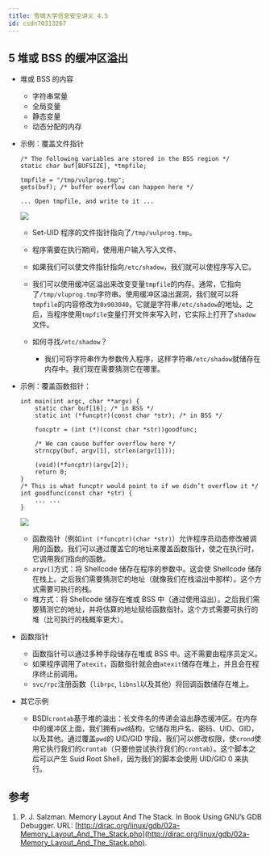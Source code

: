 ```yaml
---
title: 雪城大学信息安全讲义 4.5
id: csdn70313267
---
```


## 5 堆或 BSS 的缓冲区溢出

*   堆或 BSS 的内容

    *   字符串常量
    *   全局变量
    *   静态变量
    *   动态分配的内存
*   示例：覆盖文件指针

    ```
    /* The following variables are stored in the BSS region */ 
    static char buf[BUFSIZE], *tmpfile;

    tmpfile = "/tmp/vulprog.tmp"; 
    gets(buf); /* buffer overflow can happen here */

    ... Open tmpfile, and write to it ...
    ```

    ![](../img/6873b96f5dfbf73fa35884b305748593.png)

    *   Set-UID 程序的文件指针指向了`/tmp/vulprog.tmp`。
    *   程序需要在执行期间，使用用户输入写入文件、
    *   如果我们可以使文件指针指向`/etc/shadow`，我们就可以使程序写入它。
    *   我们可以使用缓冲区溢出来改变变量`tmpfile`的内存。通常，它指向了`/tmp/vluprog.tmp`字符串。使用缓冲区溢出漏洞，我们就可以将`tmpfile`的内容修改为`0x903040`，它就是字符串`/etc/shadow`的地址。之后，当程序使用`tmpfile`变量打开文件来写入时，它实际上打开了`shadow`文件。
    *   如何寻找`/etc/shadow`？

        *   我们可将字符串作为参数传入程序，这样字符串`/etc/shadow`就储存在内存中。我们现在需要猜测它在哪里。
*   示例：覆盖函数指针：

    ```
    int main(int argc, char **argv) { 
        static char buf[16]; /* in BSS */ 
        static int (*funcptr)(const char *str); /* in BSS */

        funcptr = (int (*)(const char *str))goodfunc;

        /* We can cause buffer overflow here */ 
        strncpy(buf, argv[1], strlen(argv[1]));

        (void)(*funcptr)(argv[2]); 
        return 0;
    }
    /* This is what funcptr would point to if we didn’t overflow it */ 
    int goodfunc(const char *str) { 
        ... ... 
    }
    ```

    ![](../img/d48bf3bc26504807befac46d66bb1233.png)

    *   函数指针（例如`int (*funcptr)(char *str)`）允许程序员动态修改被调用的函数。我们可以通过覆盖它的地址来覆盖函数指针，使之在执行时，它调用我们指向的函数。
    *   `argv[]`方式：将 Shellcode 储存在程序的参数中。这会使 Shellcode 储存在栈上。之后我们需要猜测它的地址（就像我们在栈溢出中那样）。这个方式需要可执行的栈。
    *   堆方式：将 Shellcode 储存在堆或 BSS 中（通过使用溢出）。之后我们需要猜测它的地址，并将估算的地址赋给函数指针。这个方式需要可执行的堆（比可执行的栈概率更大）。
*   函数指针

    *   函数指针可以通过多种手段储存在堆或 BSS 中。这不需要由程序员定义。
    *   如果程序调用了`atexit`，函数指针就会由`atexit`储存在堆上，并且会在程序终止前调用。
    *   `svc/rpc`注册函数（`librpc`, `libnsl`以及其他）将回调函数储存在堆上。
*   其它示例

    *   BSDI`crontab`基于堆的溢出：长文件名的传递会溢出静态缓冲区。在内存中的缓冲区上面，我们拥有`pwd`结构，它储存用户名、密码、UID、GID，以及其他。通过覆盖`pwd`的 UID/GID 字段，我们可以修改权限，使`crond`使用它执行我们的`crontab`（只要他尝试执行我们的`crontab`）。这个脚本之后可以产生 Suid Root Shell，因为我们的脚本会使用 UID/GID 0 来执行。

## 参考

1.  P. J. Salzman. Memory Layout And The Stack. In Book Using GNU’s GDB Debugger. URL: [http://dirac.org/linux/gdb/02a-Memory_Layout_And_The_Stack.php](http://dirac.org/linux/gdb/02a-Memory_Layout_And_The_Stack.php).